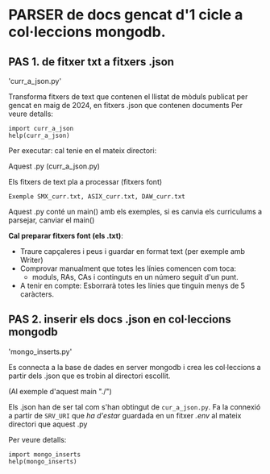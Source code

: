 # PARSER de docs gencat d'1 cicle a col·leccions mongodb.

## PAS 1. de fitxer txt a fitxers .json

'curr_a_json.py' 

Transforma fitxers de text que contenen el llistat de mòduls publicat per gencat en maig de 2024, en fitxers .json que contenen documents 
Per veure detalls:
```
import curr_a_json
help(curr_a_json)
```
Per executar: cal tenie en el mateix directori:

  Aquest .py (curr_a_json.py)
  
  Els fitxers de text pla a processar (fitxers font)
  
    Exemple SMX_curr.txt, ASIX_curr.txt, DAW_curr.txt
    
Aquest .py conté un main() amb els exemples, 
  si es canvia els curriculums a parsejar, canviar el main()
  
**Cal preparar fitxers font (els .txt)**: 
  - Traure capçaleres i peus i guardar en format text (per exemple amb Writer)
  - Comprovar manualment que totes les línies comencen com toca: 
    - moduls, RAs, CAs i continguts en un número seguit d'un punt.
  - A tenir en compte:  Esborrarà totes les línies que tinguin menys de 5 caràcters.

## PAS 2. inserir els docs .json en col·leccions mongodb
'mongo_inserts.py'

Es connecta a la base de dades en server mongodb i crea les col·leccions a partir dels .json que es trobin al directori escollit.

(Al exemple d'aquest main "./")

Els .json han de ser tal com s'han obtingut de `cur_a_json.py`. Fa la connexió a partir de `SRV_URI` que *ha d'estar* guardada en un fitxer *.env* al mateix directori que aquest .py

Per veure detalls:
```
import mongo_inserts
help(mongo_inserts)
```
